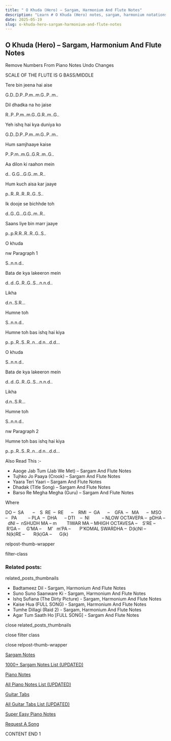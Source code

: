 ```yaml
---
title: " O Khuda (Hero) – Sargam, Harmonium And Flute Notes"
description: "Learn # O Khuda (Hero) notes, sargam, harmonium notations and flute notes. Easy step-by-step tutorial for beginners."
date: 2025-05-19
slug: o-khuda-hero-sargam-harmonium-and-flute-notes
---
```


## O Khuda (Hero) – Sargam, Harmonium And Flute Notes

Remove Numbers From Piano Notes
Undo Changes

SCALE OF THE FLUTE IS G BASS/MIDDLE

Tere bin jeena hai aise

G.D..D.P..P.m..m.G..P..m..

Dil dhadka na ho jaise

R..P..P.m..m.G..G.R..m..G..

Yeh ishq hai kya duniya ko

G.D..D.P..P.m..m.G..P..m..

Hum samjhaaye kaise

P..P.m..m.G..G.R..m..G..

Aa dilon ki raahon mein

d.. G.G…G.G..m..R..

Hum kuch aisa kar jaaye

p..R..R..R..R..G..S..

Ik dooje se bichhde toh

d..G..G…G.G..m..R..

Saans liye bin marr jaaye

p..p.R.R..R..R..G..S..

O khuda

nw Paragraph 1

S..n.n.d..

Bata de kya lakeeron mein

d..d..G..R..G..S…n.n.d..

Likha

d.n..S.R…

Humne toh

S..n.n.d..

Humne toh bas ishq hai kiya

p..p..R..S..R..n…d.n…d.d…

O khuda

S..n.n.d..

Bata de kya lakeeron mein

d..d..G..R..G..S…n.n.d..

Likha

d.n..S.R…

Humne toh

S..n.n.d..

nw Paragraph 2

Humne toh bas ishq hai kiya

p..p..R..S..R..n…d.n…d.d…

Also Read This :-

- Aaoge Jab Tum (Jab We Met) – Sargam And Flute Notes
- Tujhko Jo Paaya (Crook) – Sargam And Flute Notes
- Yaara Teri Yaari – Sargam And Flute Notes
- Dhadak (Title Song) – Sargam And Flute Notes
- Barso Re Megha Megha (Guru) – Sargam And Flute Notes

Where

DO –  SA       –    S  RE  –  RE      –    RMI  –  GA      –    GFA  –   MA      –  MSO  –   PA         – PLA  –  DHA      – DTI    –  NI          – NLOW OCTAVEPA –  pDHA –  dNI –  nSHUDH MA – m        TIWAR MA – MHIGH OCTAVESA –    S’RE –     R’GA –     G’MA –     M’   m’PA –       P’KOMAL SWARDHA –  D(k)NI –       N(k)RE –       R(k)GA –      G(k)

relpost-thumb-wrapper

filter-class

### Related posts:

related_posts_thumbnails

- Badtameez Dil - Sargam, Harmonium And Flute Notes
- Suno Suno Saanware Ki - Sargam, Harmonium And Flute Notes
- Ishq Sufiana (The Dirty Picture) - Sargam, Harmonium And Flute Notes
- Kaise Hua (FULL SONG) - Sargam, Harmonium And Flute Notes
- Tumhe Dillagi (Raid 2) - Sargam, Harmonium And Flute Notes
- Agar Tum Saath Ho [FULL SONG] - Sargam And Flute Notes

close related_posts_thumbnails

close filter class

close relpost-thumb-wrapper

[Sargam Notes](/sargam-notes.html)

[1000+ Sargam Notes List (UPDATED)](/all-songs-list-sargam-notes.html)

[Piano Notes](/piano-notes.html)

[All Piano Notes List (UPDATED)](/all-songs-list-piano-notes.html)

[Guitar Tabs](/guitar-tabs.html)

[All Guitar Tabs List (UPDATED)](/all-songs-list-guitar-tabs.html)

[Super Easy Piano Notes](https://studywall.in/)

[Request A Song](/request-a-song.html)

CONTENT END 1
